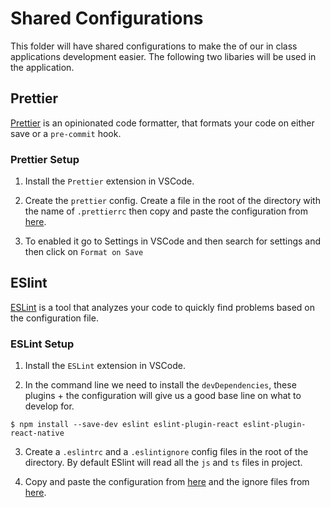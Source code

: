 # Shared Configurations

This folder will have shared configurations to make the of our in class applications development easier. The following two libaries will be used in the application.

## Prettier

[Prettier](https://prettier.io) is an opinionated code formatter, that formats your code on either save or a `pre-commit` hook.

### Prettier Setup

1. Install the `Prettier` extension in VSCode.

2. Create the `prettier` config. Create a file in the root of the directory with the name of `.prettierrc` then copy and paste the configuration from [here](.prettierrc).

3. To enabled it go to Settings in VSCode and then search for settings and then click on `Format on Save`

## ESlint

[ESLint](https://eslint.org) is a tool that analyzes your code to quickly find problems based on the configuration file.

### ESLint Setup

1. Install the `ESLint` extension in VSCode.

2. In the command line we need to install the `devDependencies`, these plugins + the configuration will give us a good base line on what to develop for.

```
$ npm install --save-dev eslint eslint-plugin-react eslint-plugin-react-native
```

3. Create a `.eslintrc` and a `.eslintignore` config files in the root of the directory. By default ESlint will read all the `js` and `ts` files in project.

4. Copy and paste the configuration from [here](.eslintrc) and the ignore files from [here](.eslintignore).
